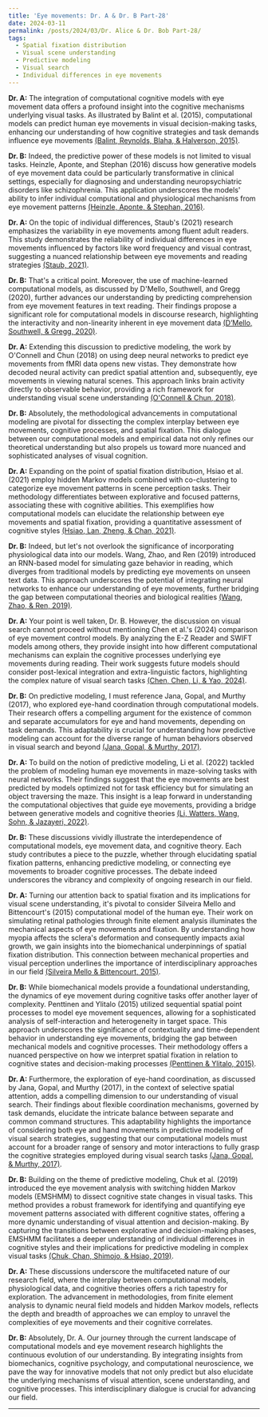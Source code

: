 ```yaml
---
title: 'Eye movements: Dr. A & Dr. B Part-28'
date: 2024-03-11
permalink: /posts/2024/03/Dr. Alice & Dr. Bob Part-28/
tags:
  - Spatial fixation distribution
  - Visual scene understanding
  - Predictive modeling
  - Visual search
  - Individual differences in eye movements
---
```


**Dr. A:** The integration of computational cognitive models with eye movement data offers a profound insight into the cognitive mechanisms underlying visual tasks. As illustrated by Balint et al. (2015), computational models can predict human eye movements in visual decision-making tasks, enhancing our understanding of how cognitive strategies and task demands influence eye movements [(Balint, Reynolds, Blaha, & Halverson, 2015)](https://consensus.app/papers/visualizing-movements-cognitive-models-balint/8c214952298c5217a241cd3bcc00d2b0/?utm_source=chatgpt).

**Dr. B:** Indeed, the predictive power of these models is not limited to visual tasks. Heinzle, Aponte, and Stephan (2016) discuss how generative models of eye movement data could be particularly transformative in clinical settings, especially for diagnosing and understanding neuropsychiatric disorders like schizophrenia. This application underscores the models' ability to infer individual computational and physiological mechanisms from eye movement patterns [(Heinzle, Aponte, & Stephan, 2016)](https://consensus.app/papers/models-movements-application-schizophrenia-heinzle/8dc6c29b16845e93924d267f49797a81/?utm_source=chatgpt).

**Dr. A:** On the topic of individual differences, Staub's (2021) research emphasizes the variability in eye movements among fluent adult readers. This study demonstrates the reliability of individual differences in eye movements influenced by factors like word frequency and visual contrast, suggesting a nuanced relationship between eye movements and reading strategies [(Staub, 2021)](https://consensus.app/papers/differences-movements-reading-staub/b00b656681995386ad1604bd7a88d72c/?utm_source=chatgpt).

**Dr. B:** That's a critical point. Moreover, the use of machine-learned computational models, as discussed by D'Mello, Southwell, and Gregg (2020), further advances our understanding by predicting comprehension from eye movement features in text reading. Their findings propose a significant role for computational models in discourse research, highlighting the interactivity and non-linearity inherent in eye movement data [(D’Mello, Southwell, & Gregg, 2020)](https://consensus.app/papers/machinelearned-computational-models-enhance-study-text-d’mello/f39db45b246756f980b65c0d55eecb49/?utm_source=chatgpt).

**Dr. A:** Extending this discussion to predictive modeling, the work by O'Connell and Chun (2018) on using deep neural networks to predict eye movements from fMRI data opens new vistas. They demonstrate how decoded neural activity can predict spatial attention and, subsequently, eye movements in viewing natural scenes. This approach links brain activity directly to observable behavior, providing a rich framework for understanding visual scene understanding [(O'Connell & Chun, 2018)](https://consensus.app/papers/predicting-movements-deep-neural-network-activity-oconnell/13992c04782c5adfba30d4e56c593244/?utm_source=chatgpt).

**Dr. B:** Absolutely, the methodological advancements in computational modeling are pivotal for dissecting the complex interplay between eye movements, cognitive processes, and spatial fixation. This dialogue between our computational models and empirical data not only refines our theoretical understanding but also propels us toward more nuanced and sophisticated analyses of visual cognition.

**Dr. A:** Expanding on the point of spatial fixation distribution, Hsiao et al. (2021) employ hidden Markov models combined with co-clustering to categorize eye movement patterns in scene perception tasks. Their methodology differentiates between explorative and focused patterns, associating these with cognitive abilities. This exemplifies how computational models can elucidate the relationship between eye movements and spatial fixation, providing a quantitative assessment of cognitive styles [(Hsiao, Lan, Zheng, & Chan, 2021)](https://consensus.app/papers/movement-analysis-hidden-markov-models-emhmm-hsiao/0dd6612797c3523696a459aebe85f707/?utm_source=chatgpt).

**Dr. B:** Indeed, but let's not overlook the significance of incorporating physiological data into our models. Wang, Zhao, and Ren (2019) introduced an RNN-based model for simulating gaze behavior in reading, which diverges from traditional models by predicting eye movements on unseen text data. This approach underscores the potential of integrating neural networks to enhance our understanding of eye movements, further bridging the gap between computational theories and biological realities [(Wang, Zhao, & Ren, 2019)](https://consensus.app/papers/type-movement-model-based-recurrent-neural-networks-wang/45be890333b65cc7ad0309f2768e141c/?utm_source=chatgpt).

**Dr. A:** Your point is well taken, Dr. B. However, the discussion on visual search cannot proceed without mentioning Chen et al.'s (2024) comparison of eye movement control models. By analyzing the E-Z Reader and SWIFT models among others, they provide insight into how different computational mechanisms can explain the cognitive processes underlying eye movements during reading. Their work suggests future models should consider post-lexical integration and extra-linguistic factors, highlighting the complex nature of visual search tasks [(Chen, Chen, Li, & Yao, 2024)](https://consensus.app/papers/comparison-models-movement-reading-chen/6e8dc953602b5a5b80f36107000fc0b6/?utm_source=chatgpt).

**Dr. B:** On predictive modeling, I must reference Jana, Gopal, and Murthy (2017), who explored eye-hand coordination through computational models. Their research offers a compelling argument for the existence of common and separate accumulators for eye and hand movements, depending on task demands. This adaptability is crucial for understanding how predictive modeling can account for the diverse range of human behaviors observed in visual search and beyond [(Jana, Gopal, & Murthy, 2017)](https://consensus.app/papers/evidence-hand-accumulators-underlying-eyehand-jana/119c9fcaecce5ad9a360ab77b7bbe832/?utm_source=chatgpt).

**Dr. A:** To build on the notion of predictive modeling, Li et al. (2022) tackled the problem of modeling human eye movements in maze-solving tasks with neural networks. Their findings suggest that the eye movements are best predicted by models optimized not for task efficiency but for simulating an object traversing the maze. This insight is a leap forward in understanding the computational objectives that guide eye movements, providing a bridge between generative models and cognitive theories [(Li, Watters, Wang, Sohn, & Jazayeri, 2022)](https://consensus.app/papers/modeling-human-movements-neural-networks-mazesolving-li/545c6bbd979f5807a1aaf9ebe3700d71/?utm_source=chatgpt).

**Dr. B:** These discussions vividly illustrate the interdependence of computational models, eye movement data, and cognitive theory. Each study contributes a piece to the puzzle, whether through elucidating spatial fixation patterns, enhancing predictive modeling, or connecting eye movements to broader cognitive processes. The debate indeed underscores the vibrancy and complexity of ongoing research in our field.

**Dr. A:** Turning our attention back to spatial fixation and its implications for visual scene understanding, it's pivotal to consider Silveira Mello and Bittencourt's (2015) computational model of the human eye. Their work on simulating retinal pathologies through finite element analysis illuminates the mechanical aspects of eye movements and fixation. By understanding how myopia affects the sclera's deformation and consequently impacts axial growth, we gain insights into the biomechanical underpinnings of spatial fixation distribution. This connection between mechanical properties and visual perception underlines the importance of interdisciplinary approaches in our field [(Silveira Mello & Bittencourt, 2015)](https://consensus.app/papers/computational-model-human-study-retinal-pathologies-mello/fe9210883f8154859e09b7e4ae826f67/?utm_source=chatgpt).

**Dr. B:** While biomechanical models provide a foundational understanding, the dynamics of eye movement during cognitive tasks offer another layer of complexity. Penttinen and Ylitalo (2015) utilized sequential spatial point processes to model eye movement sequences, allowing for a sophisticated analysis of self-interaction and heterogeneity in target space. This approach underscores the significance of contextuality and time-dependent behavior in understanding eye movements, bridging the gap between mechanical models and cognitive processes. Their methodology offers a nuanced perspective on how we interpret spatial fixation in relation to cognitive states and decision-making processes [(Penttinen & Ylitalo, 2015)](https://consensus.app/papers/deducing-selfinteraction-movement-data-using-point-penttinen/a031c45d776153e0ba9b2a53e1bb2a89/?utm_source=chatgpt).

**Dr. A:** Furthermore, the exploration of eye-hand coordination, as discussed by Jana, Gopal, and Murthy (2017), in the context of selective spatial attention, adds a compelling dimension to our understanding of visual search. Their findings about flexible coordination mechanisms, governed by task demands, elucidate the intricate balance between separate and common command structures. This adaptability highlights the importance of considering both eye and hand movements in predictive modeling of visual search strategies, suggesting that our computational models must account for a broader range of sensory and motor interactions to fully grasp the cognitive strategies employed during visual search tasks [(Jana, Gopal, & Murthy, 2017)](https://consensus.app/papers/evidence-hand-accumulators-underlying-eyehand-jana/119c9fcaecce5ad9a360ab77b7bbe832/?utm_source=chatgpt).

**Dr. B:** Building on the theme of predictive modeling, Chuk et al. (2019) introduced the eye movement analysis with switching hidden Markov models (EMSHMM) to dissect cognitive state changes in visual tasks. This method provides a robust framework for identifying and quantifying eye movement patterns associated with different cognitive states, offering a more dynamic understanding of visual attention and decision-making. By capturing the transitions between explorative and decision-making phases, EMSHMM facilitates a deeper understanding of individual differences in cognitive styles and their implications for predictive modeling in complex visual tasks [(Chuk, Chan, Shimojo, & Hsiao, 2019)](https://consensus.app/papers/movement-analysis-switching-markov-models-chuk/0d02781e8bff5544bc12245526fccc48/?utm_source=chatgpt).

**Dr. A:** These discussions underscore the multifaceted nature of our research field, where the interplay between computational models, physiological data, and cognitive theories offers a rich tapestry for exploration. The advancement in methodologies, from finite element analysis to dynamic neural field models and hidden Markov models, reflects the depth and breadth of approaches we can employ to unravel the complexities of eye movements and their cognitive correlates.

**Dr. B:** Absolutely, Dr. A. Our journey through the current landscape of computational models and eye movement research highlights the continuous evolution of our understanding. By integrating insights from biomechanics, cognitive psychology, and computational neuroscience, we pave the way for innovative models that not only predict but also elucidate the underlying mechanisms of visual attention, scene understanding, and cognitive processes. This interdisciplinary dialogue is crucial for advancing our field.

---